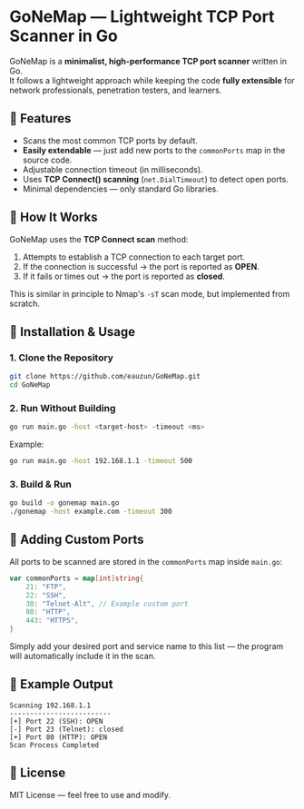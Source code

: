 # GoNeMap — Lightweight TCP Port Scanner in Go

GoNeMap is a **minimalist, high-performance TCP port scanner** written in Go.  
It follows a lightweight approach while keeping the code **fully extensible** for network professionals, penetration testers, and learners.

## 🔹 Features
- Scans the most common TCP ports by default.
- **Easily extendable** — just add new ports to the `commonPorts` map in the source code.
- Adjustable connection timeout (in milliseconds).
- Uses **TCP Connect() scanning** (`net.DialTimeout`) to detect open ports.
- Minimal dependencies — only standard Go libraries.

## 🔹 How It Works
GoNeMap uses the **TCP Connect scan** method:
1. Attempts to establish a TCP connection to each target port.
2. If the connection is successful → the port is reported as **OPEN**.
3. If it fails or times out → the port is reported as **closed**.

This is similar in principle to Nmap's `-sT` scan mode, but implemented from scratch.

## 🔹 Installation & Usage

### 1. Clone the Repository
```bash
git clone https://github.com/eauzun/GoNeMap.git
cd GoNeMap
```

### 2. Run Without Building
```bash
go run main.go -host <target-host> -timeout <ms>
```

Example:
```bash
go run main.go -host 192.168.1.1 -timeout 500
```

### 3. Build & Run
```bash
go build -o gonemap main.go
./gonemap -host example.com -timeout 300
```

## 🔹 Adding Custom Ports
All ports to be scanned are stored in the `commonPorts` map inside `main.go`:
```go
var commonPorts = map[int]string{
    21: "FTP",
    22: "SSH",
    30: "Telnet-Alt", // Example custom port
    80: "HTTP",
    443: "HTTPS",
}
```
Simply add your desired port and service name to this list — the program will automatically include it in the scan.

## 🔹 Example Output
```
Scanning 192.168.1.1
-------------------------
[+] Port 22 (SSH): OPEN
[-] Port 23 (Telnet): closed
[+] Port 80 (HTTP): OPEN
Scan Process Completed
```

## 📜 License
MIT License — feel free to use and modify.

